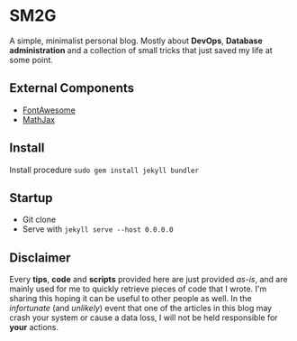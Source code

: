 # SM2G

A simple, minimalist personal blog. Mostly about **DevOps**, **Database administration** and a collection of small tricks that just saved my life at some point.

## External Components

* [FontAwesome](https://fontawesome.io/)
* [MathJax](https://www.mathjax.org/)

## Install

Install procedure `sudo gem install jekyll bundler`

## Startup
* Git clone
* Serve with `jekyll serve --host 0.0.0.0`

## Disclaimer

Every **tips**, **code** and **scripts** provided here are just provided *as-is*, and are mainly used for me to quickly retrieve pieces of code that I wrote. I'm sharing this hoping it can be useful to other people as well. In the *infortunate* (and *unlikely*) event that one of the articles in this blog may crash your system or cause a data loss, I will not be held responsible for **your** actions.
